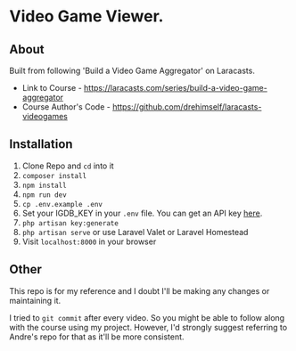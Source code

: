 # Video Game Viewer. 

## About
Built from following 'Build a Video Game Aggregator' on Laracasts.
* Link to Course - https://laracasts.com/series/build-a-video-game-aggregator
* Course Author's Code - https://github.com/drehimself/laracasts-videogames

## Installation
1. Clone Repo and `cd` into it
1. `composer install`
1. `npm install`
1. `npm run dev`
1. `cp .env.example .env`
1. Set your IGDB_KEY in your `.env` file. You can get an API key [here](https://api.igdb.com).
1. `php artisan key:generate`
1. `php artisan serve` or use Laravel Valet or Laravel Homestead
1. Visit `localhost:8000` in your browser

## Other 
This repo is for my reference and I doubt I'll be making any changes or maintaining it.

I tried to `git commit` after every video. So you might be able to follow along with the course using my project. 
However, I'd strongly suggest referring to Andre's repo for that as it'll be more consistent.